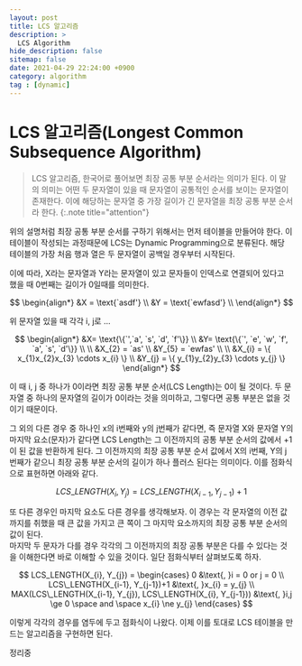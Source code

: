 ```yaml
---
layout: post
title: LCS 알고리즘
description: >
  LCS Algorithm
hide_description: false
sitemap: false
date: 2021-04-29 22:24:00 +0900
category: algorithm
tag : [dynamic]
---
```


# LCS 알고리즘(Longest Common Subsequence Algorithm)

> LCS 알고리즘, 한국어로 풀어보면 최장 공통 부분 순서라는 의미가 된다. 이 말의 의미는 어떤 두 문자열이 있을 때 문자열이 공통적인 순서를 보이는 문자열이 존재한다. 이에 해당하는 문자열 중 가장 길이가 긴 문자열을 최장 공통 부분 순서라 한다.
{:.note title="attention"}

위의 설명처럼 최장 공통 부분 순서를 구하기 위해서는 먼저 테이블을 만들어야 한다. 이 테이블이 작성되는 과정때문에 LCS는 Dynamic Programming으로 분류된다. 해당 테이블의 가장 처음 행과 열은 두 문자열이 공백일 경우부터 시작된다.

이에 따라, X라는 문자열과 Y라는 문자열이 있고 문자들이 인덱스로 연결되어 있다고 했을 때 0번째는 길이가 0일때를 의미한다.

$$
\begin{align*}
  &X = \text{`asdf'} \\
  &Y = \text{`ewfasd'} \\
\end{align*}
$$

위 문자열 있을 때 각각 i, j로 ...

$$
\begin{align*}
  &X= \text{\{`',`a', `s', `d', `f'\}} \\
  &Y= \text{\{`', `e', `w', `f', `a', `s', `d'\}} \\
\\
  &X_{2} = `as' \\
  &Y_{5} = `ewfas' \\
\\
  &X_{i} = \{ x_{1}x_{2}x_{3} \cdots x_{i} \} \\
  &Y_{j} = \{ y_{1}y_{2}y_{3} \cdots y_{j} \}
\end{align*}
$$

이 때 i, j 중 하나가 0이라면 최장 공통 부분 순서(LCS Length)는 0이 될 것이다. 두 문자열 중 하나의 문자열의 길이가 0이라는 것을 의미하고, 그렇다면 공통 부분은 없을 것이기 때문이다.  
  
그 외의 다른 경우 중 하나인 x의 i번째와 y의 j번째가 같다면, 즉 문자열 X와 문자열 Y의 마지막 요소(문자)가 같다면 LCS Length는 그 이전까지의 공통 부분 순서의 값에서 +1이 된 값을 반환하게 된다. 그 이전까지의 최장 공통 부분 순서 값에서 X의 i번째, Y의 j번째가 같으니 최장 공통 부분 순서의 길이가 하나 플러스 된다는 의미이다. 이를 점화식으로 표현하면 아래와 같다.

$$
LCS\_LENGTH(X_{i}, Y_{j}) = LCS\_LENGTH(X_{i-1}, Y_{j-1}) + 1
$$

또 다른 경우인 마지막 요소도 다른 경우를 생각해보자. 이 경우는 각 문자열의 이전 값까지를 취했을 때 큰 값을 가지고 큰 쪽이 그 마지막 요소까지의 최장 공통 부분 순서의 값이 된다.  
마지막 두 문자가 다를 경우 각각의 그 이전까지의 최장 공통 부분은 다를 수 있다는 것을 이해한다면 바로 이해할 수 있을 것이다. 일단 점화식부터 살펴보도록 하자.

$$
LCS_LENGTH(X_{i}, Y_{j}) =
\begin{cases}
0 &\text{, }i = 0 or j = 0 \\
LCS\_LENGTH(X_{i-1}, Y_{j-1})+1 &\text{, }x_{i} = y_{j} \\
MAX(LCS\_LENGTH(X_{i-1}, Y_{j}), LCS\_LENGTH(X_{i}, Y_{j-1})) &\text{, }i,j \ge 0 \space and \space x_{i} \ne y_{j}
\end{cases}
$$

이렇게 각각의 경우를 염두에 두고 점화식이 나왔다. 이제 이를 토대로 LCS 테이블을 만드는 알고리즘을 구현하면 된다.

정리중